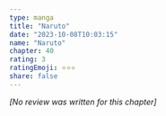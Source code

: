 ```yaml
---
type: manga
title: "Naruto"
date: "2023-10-08T10:03:15"
name: "Naruto"
chapter: 40
rating: 3
ratingEmoji: ⭐️⭐️⭐️
share: false
---
```


*[No review was written for this chapter]*

